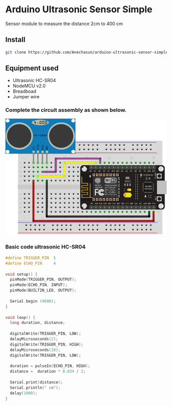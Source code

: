 # Arduino Ultrasonic Sensor Simple
    
Sensor module to measure the distance 2cm to 400 cm

## Install
```bash
git clone https://github.com/Anechasun/arduino-ultrasonic-sensor-simple.git
```

## Equipment used

* Ultrasonic HC-SR04
* NodeMCU  v2.0
* Breadboad
* Jumper wire

### Complete the circuit assembly as shown below.
![alt text](.github/esp-sr04.png)

### Basic code ultrasonic HC-SR04
```c++
#define TRIGGER_PIN  5
#define ECHO_PIN     4

void setup() {
  pinMode(TRIGGER_PIN, OUTPUT);
  pinMode(ECHO_PIN, INPUT);
  pinMode(BUILTIN_LED, OUTPUT);

  Serial.begin (9600);
}

void loop() {
  long duration, distance;

  digitalWrite(TRIGGER_PIN, LOW);
  delayMicroseconds(2);
  digitalWrite(TRIGGER_PIN, HIGH);
  delayMicroseconds(10);
  digitalWrite(TRIGGER_PIN, LOW);

  duration = pulseIn(ECHO_PIN, HIGH);
  distance =  duration * 0.034 / 2;

  Serial.print(distance);
  Serial.println(" cm");
  delay(1000);
}
```
